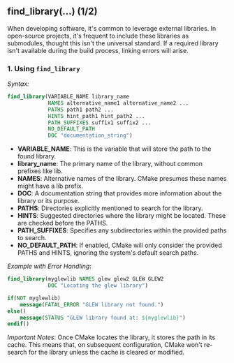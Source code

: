 ## find_library(...) (1/2)

When developing software, it's common to leverage external libraries. In open-source projects, it's frequent to include these libraries as submodules, thought this isn't the universal standard. If a required library isn't available during the build process, linking errors will arise.

### 1. Using `find_library`
*Syntax:*
```cmake
find_library(VARIABLE_NAME library_name
             NAMES alternative_name1 alternative_name2 ...
             PATHS path1 path2 ...
             HINTS hint_path1 hint_path2 ...
             PATH_SUFFIXES suffix1 suffix2 ...
             NO_DEFAULT_PATH
             DOC "documentation_string")
```
- **VARIABLE_NAME**: This is the variable that will store the path to the found library.
- **library_name**: The primary name of the library, without common prefixes like lib.
- **NAMES**: Alternative names of the library. CMake presumes these names might have a lib prefix.
- **DOC**: A documentation string that provides more information about the library or its purpose.
- **PATHS**: Directories explicitly mentioned to search for the library.
- **HINTS**: Suggested directories where the library might be located. These are checked before the PATHS.
- **PATH_SUFFIXES**: Specifies any subdirectories within the provided paths to search.
- **NO_DEFAULT_PATH**: If enabled, CMake will only consider the provided PATHS and HINTS, ignoring the system's default search paths.

*Example with Error Handling*:
```cmake 
find_library(myglewlib NAMES glew glew2 GLEW GLEW2 
             DOC "Locating the glew library")

if(NOT myglewlib)
    message(FATAL_ERROR "GLEW library not found.")
else()
    message(STATUS "GLEW library found at: ${myglewlib}")
endif()
```

*Important Notes*: Once CMake locates the library, it stores the path in its cache. This means that, on subsequent configuration, CMake won't re-search for the library unless the cache is cleared or modified.

